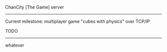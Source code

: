 ChanCity [The Game] server
**************************

Current milestone: multiplayer game "cubes with physics" over TCP/IP

TODO
****
whatever
